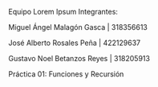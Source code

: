 Equipo Lorem Ipsum
Integrantes: 

Miguel Ángel Malagón Gasca | 318356613

José Alberto Rosales Peña | 422129637

Gustavo Noel Betanzos Reyes | 318205913

Práctica 01: Funciones y Recursión
